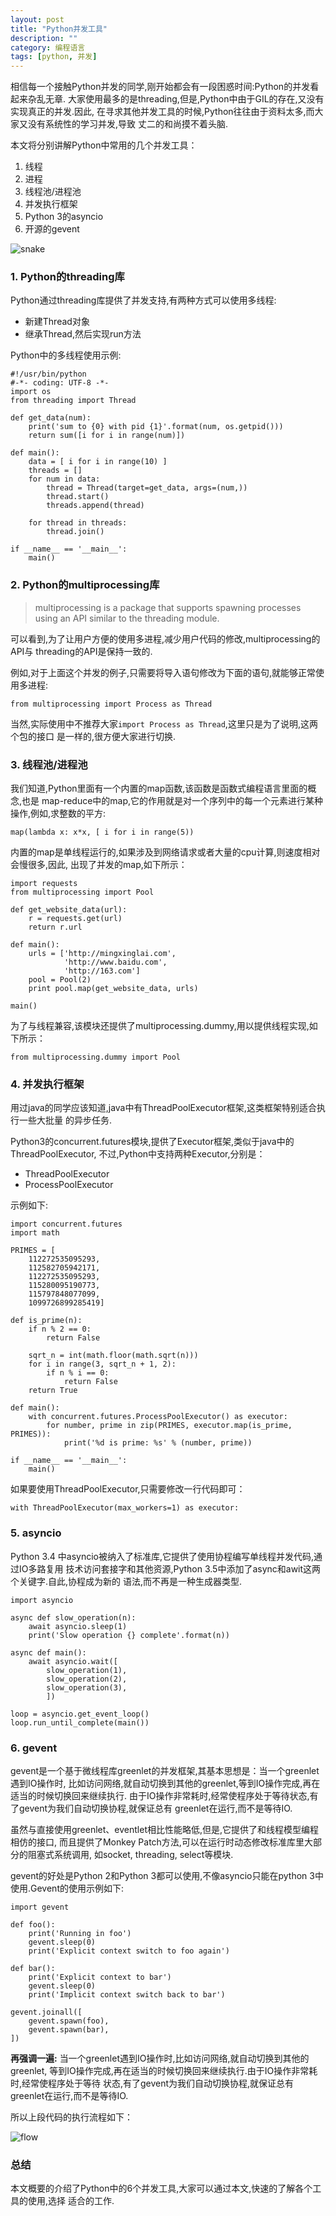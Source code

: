 ```yaml
---
layout: post
title: "Python并发工具"
description: ""
category: 编程语言
tags: [python, 并发]
---
```


相信每一个接触Python并发的同学,刚开始都会有一段困惑时间:Python的并发看起来杂乱无章.
大家使用最多的是threading,但是,Python中由于GIL的存在,又没有实现真正的并发.因此,
在寻求其他并发工具的时候,Python往往由于资料太多,而大家又没有系统性的学习并发,导致
丈二的和尚摸不着头脑.

本文将分别讲解Python中常用的几个并发工具：

1. 线程
2. 进程
3. 线程池/进程池
4. 并发执行框架
5. Python 3的asyncio
6. 开源的gevent

![snake](/cn/a-yellow-snake-pv.png)

### 1. Python的threading库

Python通过threading库提供了并发支持,有两种方式可以使用多线程:

* 新建Thread对象
* 继承Thread,然后实现run方法

Python中的多线程使用示例:

    #!/usr/bin/python
    #-*- coding: UTF-8 -*-
    import os
    from threading import Thread

    def get_data(num):
        print('sum to {0} with pid {1}'.format(num, os.getpid()))
        return sum([i for i in range(num)])

    def main():
        data = [ i for i in range(10) ]
        threads = []
        for num in data:
            thread = Thread(target=get_data, args=(num,))
            thread.start()
            threads.append(thread)

        for thread in threads:
            thread.join()

    if __name__ == '__main__':
        main()

### 2. Python的multiprocessing库

> multiprocessing is a package that supports spawning processes using an API
> similar to the threading module.

可以看到,为了让用户方便的使用多进程,减少用户代码的修改,multiprocessing的API与
threading的API是保持一致的.

例如,对于上面这个并发的例子,只需要将导入语句修改为下面的语句,就能够正常使用多进程:

    from multiprocessing import Process as Thread

当然,实际使用中不推荐大家`import Process as Thread`,这里只是为了说明,这两个包的接口
是一样的,很方便大家进行切换.

### 3. 线程池/进程池

我们知道,Python里面有一个内置的map函数,该函数是函数式编程语言里面的概念,也是
map-reduce中的map,它的作用就是对一个序列中的每一个元素进行某种操作,例如,求整数的平方:

    map(lambda x: x*x, [ i for i in range(5))

内置的map是单线程运行的,如果涉及到网络请求或者大量的cpu计算,则速度相对会慢很多,因此,
出现了并发的map,如下所示：

    import requests
    from multiprocessing import Pool

    def get_website_data(url):
        r = requests.get(url)
        return r.url

    def main():
        urls = ['http://mingxinglai.com',
                'http://www.baidu.com',
                'http://163.com']
        pool = Pool(2)
        print pool.map(get_website_data, urls)

    main()

为了与线程兼容,该模块还提供了multiprocessing.dummy,用以提供线程实现,如下所示：

    from multiprocessing.dummy import Pool

### 4. 并发执行框架

用过java的同学应该知道,java中有ThreadPoolExecutor框架,这类框架特别适合执行一些大批量
的异步任务.

Python3的concurrent.futures模块,提供了Executor框架,类似于java中的ThreadPoolExecutor,
不过,Python中支持两种Executor,分别是：

* ThreadPoolExecutor
* ProcessPoolExecutor

示例如下:

    import concurrent.futures
    import math

    PRIMES = [
        112272535095293,
        112582705942171,
        112272535095293,
        115280095190773,
        115797848077099,
        1099726899285419]

    def is_prime(n):
        if n % 2 == 0:
            return False

        sqrt_n = int(math.floor(math.sqrt(n)))
        for i in range(3, sqrt_n + 1, 2):
            if n % i == 0:
                return False
        return True

    def main():
        with concurrent.futures.ProcessPoolExecutor() as executor:
            for number, prime in zip(PRIMES, executor.map(is_prime, PRIMES)):
                print('%d is prime: %s' % (number, prime))

    if __name__ == '__main__':
        main()

如果要使用ThreadPoolExecutor,只需要修改一行代码即可：

    with ThreadPoolExecutor(max_workers=1) as executor:

### 5. asyncio

Python 3.4 中asyncio被纳入了标准库,它提供了使用协程编写单线程并发代码,通过IO多路复用
技术访问套接字和其他资源,Python 3.5中添加了async和awit这两个关键字.自此,协程成为新的
语法,而不再是一种生成器类型.


    import asyncio

    async def slow_operation(n):
        await asyncio.sleep(1)
        print('Slow operation {} complete'.format(n))

    async def main():
        await asyncio.wait([
            slow_operation(1),
            slow_operation(2),
            slow_operation(3),
            ])

    loop = asyncio.get_event_loop()
    loop.run_until_complete(main())

### 6. gevent

gevent是一个基于微线程库greenlet的并发框架,其基本思想是：当一个greenlet遇到IO操作时,
比如访问网络,就自动切换到其他的greenlet,等到IO操作完成,再在适当的时候切换回来继续执行.
由于IO操作非常耗时,经常使程序处于等待状态,有了gevent为我们自动切换协程,就保证总有
greenlet在运行,而不是等待IO.

虽然与直接使用greenlet、eventlet相比性能略低,但是,它提供了和线程模型编程相仿的接口,
而且提供了Monkey Patch方法,可以在运行时动态修改标准库里大部分的阻塞式系统调用,
如socket, threading, select等模块.

gevent的好处是Python 2和Python 3都可以使用,不像asyncio只能在python
3中使用.Gevent的使用示例如下:

    import gevent

    def foo():
        print('Running in foo')
        gevent.sleep(0)
        print('Explicit context switch to foo again')

    def bar():
        print('Explicit context to bar')
        gevent.sleep(0)
        print('Implicit context switch back to bar')

    gevent.joinall([
        gevent.spawn(foo),
        gevent.spawn(bar),
    ])

**再强调一遍:** 当一个greenlet遇到IO操作时,比如访问网络,就自动切换到其他的greenlet,
等到IO操作完成,再在适当的时候切换回来继续执行.由于IO操作非常耗时,经常使程序处于等待
状态,有了gevent为我们自动切换协程,就保证总有greenlet在运行,而不是等待IO.

所以上段代码的执行流程如下：

![flow](/cn/python_concurrent_flow.gif)

### 总结

本文概要的介绍了Python中的6个并发工具,大家可以通过本文,快速的了解各个工具的使用,选择
适合的工作.
